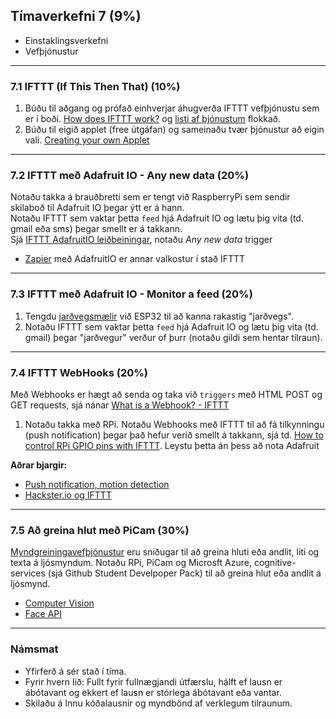 ## Tímaverkefni 7 (9%)

- Einstaklingsverkefni
- Vefþjónustur

<!-- [Services for Things (myndbandskynning)](https://learn.adafruit.com/all-the-internet-of-things-episode-three-services/services-for-things) -->

---

### 7.1 IFTTT (If This Then That) (10%)
1. Búðu til aðgang og prófað einhverjar áhugverða IFTTT vefþjónustu sem er í boði. [How does IFTTT work?](https://help.ifttt.com/hc/en-us/articles/115010158167-How-does-IFTTT-work-) og [listi af þjónustum](https://ifttt.com/services) flokkað.
2. Búðu til eigið applet (free útgáfan) og sameinaðu tvær þjónustur að eigin vali. [Creating your own Applet](https://help.ifttt.com/hc/en-us/articles/360021401373-Creating-your-own-Applet)

---

### 7.2 IFTTT með Adafruit IO - Any new data (20%)
Notaðu takka á brauðbretti sem er tengt við RaspberryPi sem sendir skilaboð til Adafruit IO þegar ýtt er á hann. <br>
Notaðu IFTTT sem vaktar þetta `feed` hjá Adafruit IO og lætu þig vita (td. gmail eða sms) þegar smellt er á takkann. <br>
Sjá [IFTTT AdafruitIO leiðbeiningar](https://learn.adafruit.com/using-ifttt-with-adafruit-io/ifttt-to-adafruit-io-setup), notaðu _Any new data_ trigger <br>

- [Zapier](https://zapier.com/) með AdafruitIO er annar valkostur í stað IFTTT

---

### 7.3 IFTTT með Adafruit IO - Monitor a feed (20%)
1. Tengdu [jarðvegsmælir](https://www.sigmaelectronica.net/wp-content/uploads/2018/04/sen0193-humedad-de-suelos.pdf) við ESP32 til að kanna rakastig "jarðvegs".
1. Notaðu IFTTT sem vaktar þetta `feed` hjá Adafruit IO og lætu þig vita (td. gmail) þegar "jarðvegur" verður of þurr (notaðu gildi sem hentar tilraun).

<!--
- [Adafruit IO Time Tracking Cube með ESP32 og Zapier](https://github.com/adafruit/Adafruit_IO_Arduino/blob/master/examples/adafruitio_24_zapier/adafruitio_24_zapier.ino) og 
https://learn.adafruit.com/time-tracking-cube
-->

---

### 7.4 IFTTT WebHooks (20%) 
Með Webhooks er hægt að senda og taka við `triggers` með HTML POST og GET requests, sjá nánar [What is a Webhook? - IFTTT](https://ifttt.com/explore/what-is-a-webhook)

1. Notaðu takka með RPi. Notaðu Webhooks með IFTTT til að fá tilkynningu (push notification) þegar það hefur verið smellt á takkann, sjá td. [How to control RPi GPIO pins with IFTTT](https://www.circuitbasics.com/how-to-control-the-raspberry-pi-gpio-using-ifttt/). Leystu þetta án þess að nota Adafruit<br>

**Aðrar bjargir:**
- [Push notification, motion detection](https://iot4beginners.com/ifttt-with-raspberry-pi/)
- [Hackster.io og IFTTT](https://www.hackster.io/ifttt)

---

### 7.5 Að greina hlut með PiCam (30%) 

[Myndgreiningavefþjónustur](https://nordicapis.com/7-best-image-recognition-apis/) eru sniðugar til að greina hluti eða andlit, liti og texta á ljósmyndum.
Notaðu RPi, PiCam og Microsft Azure, cognitive-services (sjá Github Student Develpoper Pack) til að greina hlut eða andlit á ljósmynd. 

- [Computer Vision](https://azure.microsoft.com/en-us/services/cognitive-services/computer-vision/#overview)
- [Face API](https://azure.microsoft.com/en-us/services/cognitive-services/face/#overview)

<!--
**Bjargir**

- [Getting Started with Microsoft Azure Computer Vision API in Python](https://www.youtube.com/results?search_query=Getting+Started+with+Microsoft+Azure+Computer+Vision+API+in+Python) 
- [Cognitive Computer Vision (Azure / Python)](https://geektechstuff.com/2019/03/14/cognitive-computer-vision-azure-python/)
- [rpi + azure, einfalt demo](https://brendg.co.uk/2021/07/06/having-fun-with-azure-cognitive-services/)

-->

---

### Námsmat
- Yfirferð á sér stað í tíma.
- Fyrir hvern lið: Fullt fyrir fullnægjandi útfærslu, hálft ef lausn er ábótavant og ekkert ef lausn er stórlega ábótavant eða vantar.
- Skilaðu á Innu kóðalausnir og myndbönd af verklegum tilraunum.


   
